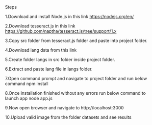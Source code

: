 Steps

1.Download and install Node.js in this link https://nodejs.org/en/

2.Download tesseract.js in this link https://github.com/naptha/tesseract.js/tree/support/1.x

3.Copy src folder from tesseract.js folder and paste into project folder.

4.Download lang data from this link

5.Create folder langs in src folder inside project folder.

6.Extract and paste lang file in langs folder.

7.Open command prompt and navigate to project folder and run below command npm install

8.Once installation finished without any errors run below command to launch app node app.js

9.Now open browser and navigate to http://localhost:3000

10.Upload valid image from the folder datasets and see results


